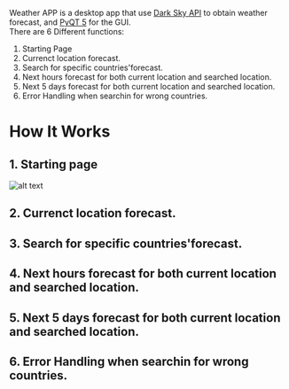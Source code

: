 Weather APP is a desktop app that use [Dark Sky API](https://darksky.net/dev) to obtain weather forecast, and [PyQT 5](https://pypi.org/project/PyQt5/) for the GUI.
<br/>There are 6 Different functions: 

1. Starting Page
2. Currenct location forecast.<br/>
3. Search for specific countries'forecast.<br/>
4. Next hours forecast for both current location and searched location.<br/>
5. Next 5 days forecast for both current location and searched location.<br/>
6. Error Handling when searchin for wrong countries.<br/>

# How It Works
## 1. Starting page

![alt text](https://raw.githubusercontent.com/alexruzzi98//branch/path/to/Main.png)

## 2. Currenct location forecast.
## 3. Search for specific countries'forecast.
## 4. Next hours forecast for both current location and searched location.
## 5. Next 5 days forecast for both current location and searched location.
## 6. Error Handling when searchin for wrong countries.
